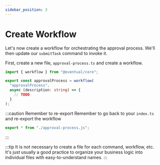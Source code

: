```yaml
---
sidebar_position: 3
---
```


# Create Workflow

Let's now create a workflow for orchestrating the approval process. We'll then update our `submitTask` command to invoke it.

First, create a new file, `approval-process.ts` and create a workflow.

```ts
import { workflow } from "@eventual/core";

export const approvalProcess = workflow(
  "approvalProcess",
  async (description: string) => {
    // TODO
  }
);
```

:::caution Remember to re-export
Remember to go back to your `index.ts` and re-export the workflow

```ts
export * from "./approval-process.js";
```

:::

:::tip
It is not necessary to create a file for each command, workflow, etc. It's just usually a good practice to organize your business logic into individual files with easy-to-understand names.
:::
